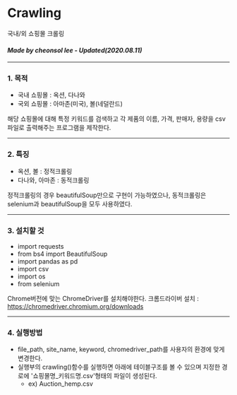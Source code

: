 # Crawling
국내/외 쇼핑몰 크롤링

#### *Made by cheonsol lee - Updated(2020.08.11)* ####

----------
### 1. 목적
* 국내 쇼핑몰 : 옥션, 다나와
* 국외 쇼핑몰 : 아마존(미국), 볼(네덜란드)

해당 쇼핑몰에 대해 특정 키워드를 검색하고 각 제품의 이름, 가격, 판매자, 용량을 csv파일로 출력해주는 프로그램을 제작한다.


----------
### 2. 특징
* 옥션, 볼 : 정적크롤링
* 다나와, 아마존 : 동적크롤링

정적크롤링의 경우 beautifulSoup만으로 구현이 가능하였으나, 동적크롤링은 selenium과 beautifulSoup을 모두 사용하였다.


----------
### 3. 설치할 것

* import requests
* from bs4 import BeautifulSoup
* import pandas as pd
* import csv
* import os
* from selenium

Chrome버전에 맞는 ChromeDriver를 설치해야한다.
크롬드라이버 설치 : https://chromedriver.chromium.org/downloads


----------
### 4. 실행방법
* file_path, site_name, keyword, chromedriver_path를 사용자의 환경에 맞게 변경한다.
* 실행부의 crawling()함수를 실행하면 아래에 테이블구조를 볼 수 있으며 지정한 경로에 '쇼핑몰명_키워드명.csv'형태의 파일이 생성된다.
  * ex) Auction_hemp.csv
